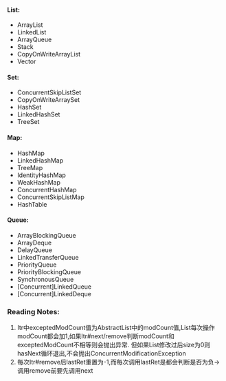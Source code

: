 #### List:
  - ArrayList
  - LinkedList
  - ArrayQueue
  - Stack
  - CopyOnWriteArrayList
  - Vector
#### Set:
  - ConcurrentSkipListSet
  - CopyOnWriteArraySet
  - HashSet
  - LinkedHashSet
  - TreeSet
#### Map:
  - HashMap
  - LinkedHashMap
  - TreeMap
  - IdentityHashMap
  - WeakHashMap
  - ConcurrentHashMap
  - ConcurrentSkipListMap
  - HashTable
#### Queue:
  - ArrayBlockingQueue
  - ArrayDeque
  - DelayQueue
  - LinkedTransferQueue
  - PriorityQueue
  - PriorityBlockingQueue
  - SynchronousQueue
  - [Concurrent]LinkedQueue
  - [Concurrent]LinkedDeque
  
### Reading Notes:
1. Itr中exceptedModCount值为AbstractList中的modCount值,List每次操作modCount都会加1,如果Itr#next/remove判断modCount和exceptedModCount不相等则会抛出异常.
但如果List修改过后size为0则hasNext循环退出,不会抛出ConcurrentModificationException
2. 每次Itr#remove后lastRet重置为-1,而每次调用lastRet是都会判断是否为负->调用remove前要先调用next